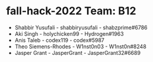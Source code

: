 # fall-hack-2022 Team: B12

- Shabbir Yusufali - shabbiryusufali - shabzprime#6786
- Aki Singh - holychicken99 - Hydrogen#1963
- Anis Taleb - codex119 - codex#5987
- Theo Siemens-Rhodes - W1nst0n03 - W1nst0n#8248
- Jasper Grant - JasperGrant - JasperGrant32#6689
